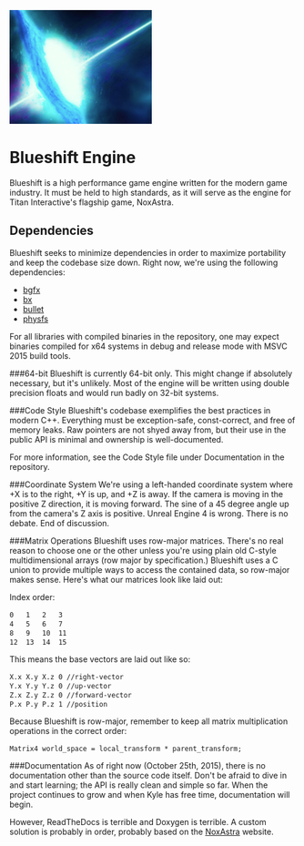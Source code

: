![Blueshift Engine](blueshift.png)

# Blueshift Engine
Blueshift is a high performance game engine written for the modern game industry. It must be held to high standards, as it will serve as the engine for Titan Interactive's flagship game, NoxAstra.

## Dependencies
Blueshift seeks to minimize dependencies in order to maximize portability and keep the codebase size down. Right now, we're using the following dependencies:

 - [bgfx](https://github.com/bkaradzic/bgfx)
 - [bx](https://github.com/bkaradzic/bx)
 - [bullet](https://github.com/bulletphysics/bullet3)
 - [physfs](https://icculus.org/physfs)

For all libraries with compiled binaries in the repository, one may expect binaries compiled for x64 systems in debug and release mode with MSVC 2015 build tools.

###64-bit
Blueshift is currently 64-bit only. This might change if absolutely necessary, but it's unlikely. Most of the engine will be written using double precision floats and would run badly on 32-bit systems.

###Code Style
Blueshift's codebase exemplifies the best practices in modern C++. Everything must be exception-safe, const-correct, and free of memory leaks. Raw pointers are not shyed away from, but their use
in the public API is minimal and ownership is well-documented.

For more information, see the Code Style file under Documentation in the repository.

###Coordinate System
We're using a left-handed coordinate system where +X is to the right, +Y is up, and +Z is away. If the camera is moving in the positive Z direction, it is moving forward. The sine of a 45 degree angle up from the camera's Z axis is positive. Unreal Engine 4 is wrong. There is no debate. End of discussion.

###Matrix Operations
Blueshift uses row-major matrices. There's no real reason to choose one or the other unless you're using plain old C-style multidimensional arrays (row major by specification.) Blueshift uses a C union to provide multiple ways to access the contained data, so row-major makes sense. Here's what our matrices look like laid out:

Index order:

    0   1   2   3
    4   5   6   7
    8   9   10  11
    12  13  14  15

This means the base vectors are laid out like so:

    X.x X.y X.z 0 //right-vector
    Y.x Y.y Y.z 0 //up-vector
    Z.x Z.y Z.z 0 //forward-vector
    P.x P.y P.z 1 //position

Because Blueshift is row-major, remember to keep all matrix multiplication operations in the correct order:

    Matrix4 world_space = local_transform * parent_transform;

###Documentation
As of right now (October 25th, 2015), there is no documentation other than the source code itself. Don't be afraid to dive in and start learning; the API is really clean and simple so far. When the project continues to grow and when Kyle has free time, documentation will begin.

However, ReadTheDocs is terrible and Doxygen is terrible. A custom solution is probably in order, probably based on the [NoxAstra](https://noxastra.com) website.
